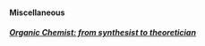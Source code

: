 #### Miscellaneous

##### [Organic Chemist: from synthesist to theoretician](blog/synthesis-to-comput.md)
